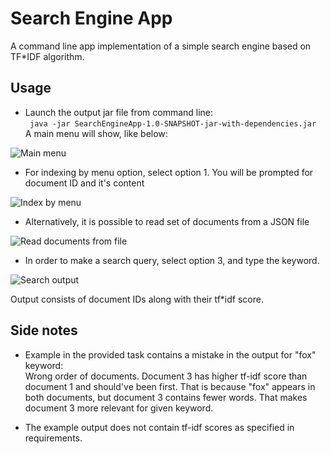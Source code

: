 # Search Engine App

A command line app implementation of a simple search engine based on TF*IDF algorithm.


## Usage

- Launch the output jar file from command line:  
``` java -jar SearchEngineApp-1.0-SNAPSHOT-jar-with-dependencies.jar```  
A main menu will show, like below:

![Main menu](doc/img/menu.png "Main menu")  

* For indexing by menu option, select option 1. You will be prompted for document ID and it's content  

![Index by menu](doc/img/index-by-menu.png "Index by menu")  

* Alternatively, it is possible to read set of documents from a JSON file

![Read documents from file](doc/img/read-documents-from-files.png "Read documents from file")  

* In order to make a search query, select option 3, and type the keyword.

![Search output](doc/img/search-output.png "Read documents from file")  

Output consists of document IDs along with their tf*idf score.

## Side notes
- Example in the provided task contains a mistake in the output for "fox" keyword:  
Wrong order of documents. Document 3 has higher tf-idf score than document 1
and should've been first. That is because "fox" appears in both documents, but document 3 contains fewer words.
That makes document 3 more relevant for given keyword.

- The example output does not contain tf-idf scores as specified in requirements.